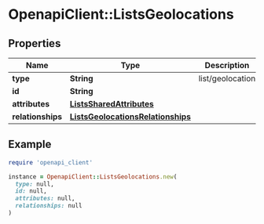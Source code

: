 # OpenapiClient::ListsGeolocations

## Properties

| Name | Type | Description | Notes |
| ---- | ---- | ----------- | ----- |
| **type** | **String** | list/geolocation | [optional] |
| **id** | **String** |  | [optional] |
| **attributes** | [**ListsSharedAttributes**](ListsSharedAttributes.md) |  | [optional] |
| **relationships** | [**ListsGeolocationsRelationships**](ListsGeolocationsRelationships.md) |  | [optional] |

## Example

```ruby
require 'openapi_client'

instance = OpenapiClient::ListsGeolocations.new(
  type: null,
  id: null,
  attributes: null,
  relationships: null
)
```

